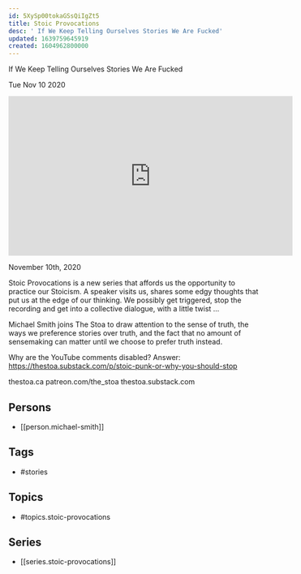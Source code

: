 ```yaml
---
id: 5XySp00tokaGSsQiIgZt5
title: Stoic Provocations
desc: ' If We Keep Telling Ourselves Stories We Are Fucked'
updated: 1639759645919
created: 1604962800000
---
```



 If We Keep Telling Ourselves Stories We Are Fucked

Tue Nov 10 2020

<iframe width="560" height="315" src="https://www.youtube.com/embed/bNjXGlQO_ns" title="Stoic Provocations: If We Keep Telling Ourselves Stories We Are Fucked w/ Michael Smith" frameborder="0" allow="accelerometer; autoplay; clipboard-write; encrypted-media; gyroscope; picture-in-picture" allowfullscreen ></iframe>

November 10th, 2020

Stoic Provocations is a new series that affords us the opportunity to practice our Stoicism. A speaker visits us, shares some edgy thoughts that put us at the edge of our thinking. We possibly get triggered, stop the recording and get into a collective dialogue, with a little twist ...

Michael Smith joins The Stoa to draw attention to the sense of truth, the ways we preference stories over truth, and the fact that no amount of sensemaking can matter until we choose to prefer truth instead.

Why are the YouTube comments disabled? Answer: https://thestoa.substack.com/p/stoic-punk-or-why-you-should-stop

thestoa.ca
patreon.com/the_stoa
thestoa.substack.com

## Persons

- [[person.michael-smith]]

## Tags

- #stories

## Topics

- #topics.stoic-provocations

## Series

- [[series.stoic-provocations]]

